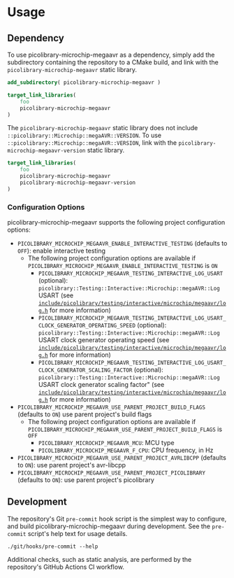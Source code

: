 # Usage

## Dependency
To use picolibrary-microchip-megaavr as a dependency, simply add the subdirectory
containing the repository to a CMake build, and link with the
`picolibrary-microchip-megaavr` static library.
```cmake
add_subdirectory( picolibrary-microchip-megaavr )
```
```cmake
target_link_libraries(
    foo
    picolibrary-microchip-megaavr
)
```

The `picolibrary-microchip-megaavr` static library does not include
`::picolibrary::Microchip::megaAVR::VERSION`.
To use `::picolibrary::Microchip::megaAVR::VERSION`, link with the
`picolibrary-microchip-megaavr-version` static library.
```cmake
target_link_libraries(
    foo
    picolibrary-microchip-megaavr
    picolibrary-microchip-megaavr-version
)
```

### Configuration Options
picolibrary-microchip-megaavr supports the following project configuration options:
- `PICOLIBRARY_MICROCHIP_MEGAAVR_ENABLE_INTERACTIVE_TESTING` (defaults to `OFF`): enable
  interactive testing
    - The following project configuration options are available if
      `PICOLIBRARY_MICROCHIP_MEGAAVR_ENABLE_INTERACTIVE_TESTING` is `ON`
        - `PICOLIBRARY_MICROCHIP_MEGAAVR_TESTING_INTERACTIVE_LOG_USART` (optional):
          `picolibrary::Testing::Interactive::Microchip::megaAVR::Log` USART (see
          [`include/picolibrary/testing/interactive/microchip/megaavr/log.h`](../include/picolibrary/testing/interactive/microchip/megaavr/log.h)
          for more information)
        - `PICOLIBRARY_MICROCHIP_MEGAAVR_TESTING_INTERACTIVE_LOG_USART_CLOCK_GENERATOR_OPERATING_SPEED`
          (optional): `picolibrary::Testing::Interactive::Microchip::megaAVR::Log` USART
          clock generator operating speed (see
          [`include/picolibrary/testing/interactive/microchip/megaavr/log.h`](../include/picolibrary/testing/interactive/microchip/megaavr/log.h)
          for more information)
        - `PICOLIBRARY_MICROCHIP_MEGAAVR_TESTING_INTERACTIVE_LOG_USART_CLOCK_GENERATOR_SCALING_FACTOR`
          (optional): `picolibrary::Testing::Interactive::Microchip::megaAVR::Log` USART
          clock generator scaling factor" (see
          [`include/picolibrary/testing/interactive/microchip/megaavr/log.h`](../include/picolibrary/testing/interactive/microchip/megaavr/log.h)
          for more information)
- `PICOLIBRARY_MICROCHIP_MEGAAVR_USE_PARENT_PROJECT_BUILD_FLAGS` (defaults to `ON`) use
  parent project's build flags
    - The following project configuration options are available if
      `PICOLIBRARY_MICROCHIP_MEGAAVR_USE_PARENT_PROJECT_BUILD_FLAGS` is `OFF`
        - `PICOLIBRARY_MICROCHIP_MEGAAVR_MCU`: MCU type
        - `PICOLIBRARY_MICROCHIP_MEGAAVR_F_CPU`: CPU frequency, in Hz
- `PICOLIBRARY_MICROCHIP_MEGAAVR_USE_PARENT_PROJECT_AVRLIBCPP` (defaults to `ON`): use
  parent project's avr-libcpp
- `PICOLIBRARY_MICROCHIP_MEGAAVR_USE_PARENT_PROJECT_PICOLIBRARY` (defaults to `ON`): use
  parent project's picolibrary

## Development
The repository's Git `pre-commit` hook script is the simplest way to configure, and build
picolibrary-microchip-megaavr during development.
See the `pre-commit` script's help text for usage details.
```shell
./git/hooks/pre-commit --help
```

Additional checks, such as static analysis, are performed by the repository's GitHub
Actions CI workflow.
